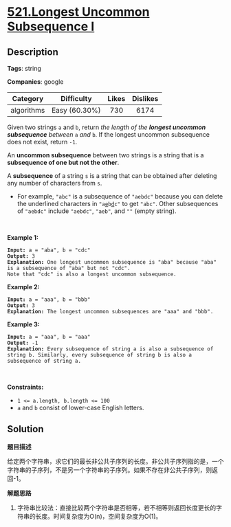 # [521.Longest Uncommon Subsequence I](https://leetcode.com/problems/longest-uncommon-subsequence-i/description/)

## Description

**Tags**: string

**Companies**: google

|  Category  |  Difficulty   | Likes | Dislikes |
| :--------: | :-----------: | :---: | :------: |
| algorithms | Easy (60.30%) |  730  |   6174   |

<p>Given two strings <code>a</code> and <code>b</code>, return <em>the length of the <strong>longest uncommon subsequence</strong> between </em><code>a</code> <em>and</em> <code>b</code>. If the longest uncommon subsequence does not exist, return <code>-1</code>.</p>
<p>An <strong>uncommon subsequence</strong> between two strings is a string that is a <strong>subsequence of one but not the other</strong>.</p>
<p>A <strong>subsequence</strong> of a string <code>s</code> is a string that can be obtained after deleting any number of characters from <code>s</code>.</p>
<ul>
  <li>For example, <code>&quot;abc&quot;</code> is a subsequence of <code>&quot;aebdc&quot;</code> because you can delete the underlined characters in <code>&quot;a<u>e</u>b<u>d</u>c&quot;</code> to get <code>&quot;abc&quot;</code>. Other subsequences of <code>&quot;aebdc&quot;</code> include <code>&quot;aebdc&quot;</code>, <code>&quot;aeb&quot;</code>, and <code>&quot;&quot;</code> (empty string).</li>
</ul>
<p>&nbsp;</p>
<p><strong class="example">Example 1:</strong></p>
<pre><code><strong>Input:</strong> a = &quot;aba&quot;, b = &quot;cdc&quot;
<strong>Output:</strong> 3
<strong>Explanation:</strong> One longest uncommon subsequence is &quot;aba&quot; because &quot;aba&quot; is a subsequence of &quot;aba&quot; but not &quot;cdc&quot;.
Note that &quot;cdc&quot; is also a longest uncommon subsequence.</code></pre>
<p><strong class="example">Example 2:</strong></p>
<pre><code><strong>Input:</strong> a = &quot;aaa&quot;, b = &quot;bbb&quot;
<strong>Output:</strong> 3
<strong>Explanation:</strong>&nbsp;The longest uncommon subsequences are &quot;aaa&quot; and &quot;bbb&quot;.</code></pre>
<p><strong class="example">Example 3:</strong></p>
<pre><code><strong>Input:</strong> a = &quot;aaa&quot;, b = &quot;aaa&quot;
<strong>Output:</strong> -1
<strong>Explanation:</strong>&nbsp;Every subsequence of string a is also a subsequence of string b. Similarly, every subsequence of string b is also a subsequence of string a.</code></pre>
<p>&nbsp;</p>
<p><strong>Constraints:</strong></p>
<ul>
  <li><code>1 &lt;= a.length, b.length &lt;= 100</code></li>
  <li><code>a</code> and <code>b</code> consist of lower-case English letters.</li>
</ul>

## Solution

**题目描述**

给定两个字符串，求它们的最长非公共子序列的长度。非公共子序列指的是，一个字符串的子序列，不是另一个字符串的子序列。如果不存在非公共子序列，则返回-1。

**解题思路**

1. 字符串比较法：直接比较两个字符串是否相等，若不相等则返回长度更长的字符串的长度。时间复杂度为O(n)，空间复杂度为O(1)。
